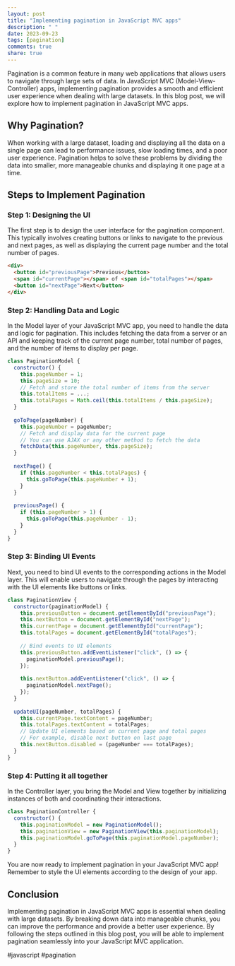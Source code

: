 ```yaml
---
layout: post
title: "Implementing pagination in JavaScript MVC apps"
description: " "
date: 2023-09-23
tags: [pagination]
comments: true
share: true
---
```


Pagination is a common feature in many web applications that allows users to navigate through large sets of data. In JavaScript MVC (Model-View-Controller) apps, implementing pagination provides a smooth and efficient user experience when dealing with large datasets. In this blog post, we will explore how to implement pagination in JavaScript MVC apps.

## Why Pagination?

When working with a large dataset, loading and displaying all the data on a single page can lead to performance issues, slow loading times, and a poor user experience. Pagination helps to solve these problems by dividing the data into smaller, more manageable chunks and displaying it one page at a time.

## Steps to Implement Pagination

### Step 1: Designing the UI

The first step is to design the user interface for the pagination component. This typically involves creating buttons or links to navigate to the previous and next pages, as well as displaying the current page number and the total number of pages.

```html
<div>
  <button id="previousPage">Previous</button>
  <span id="currentPage"></span> of <span id="totalPages"></span>
  <button id="nextPage">Next</button>
</div>
```

### Step 2: Handling Data and Logic

In the Model layer of your JavaScript MVC app, you need to handle the data and logic for pagination. This includes fetching the data from a server or an API and keeping track of the current page number, total number of pages, and the number of items to display per page.

```javascript
class PaginationModel {
  constructor() {
    this.pageNumber = 1;
    this.pageSize = 10;
    // Fetch and store the total number of items from the server
    this.totalItems = ...;
    this.totalPages = Math.ceil(this.totalItems / this.pageSize);
  }
  
  goToPage(pageNumber) {
    this.pageNumber = pageNumber;
    // Fetch and display data for the current page
    // You can use AJAX or any other method to fetch the data
    fetchData(this.pageNumber, this.pageSize);
  }
  
  nextPage() {
    if (this.pageNumber < this.totalPages) {
      this.goToPage(this.pageNumber + 1);
    }
  }
  
  previousPage() {
    if (this.pageNumber > 1) {
      this.goToPage(this.pageNumber - 1);
    }
  }
}
```

### Step 3: Binding UI Events

Next, you need to bind UI events to the corresponding actions in the Model layer. This will enable users to navigate through the pages by interacting with the UI elements like buttons or links.

```javascript
class PaginationView {
  constructor(paginationModel) {
    this.previousButton = document.getElementById("previousPage");
    this.nextButton = document.getElementById("nextPage");
    this.currentPage = document.getElementById("currentPage");
    this.totalPages = document.getElementById("totalPages");
    
    // Bind events to UI elements
    this.previousButton.addEventListener("click", () => {
      paginationModel.previousPage();
    });
    
    this.nextButton.addEventListener("click", () => {
      paginationModel.nextPage();
    });
  }
  
  updateUI(pageNumber, totalPages) {
    this.currentPage.textContent = pageNumber;
    this.totalPages.textContent = totalPages;
    // Update UI elements based on current page and total pages
    // For example, disable next button on last page
    this.nextButton.disabled = (pageNumber === totalPages);
  }
}
```

### Step 4: Putting it all together

In the Controller layer, you bring the Model and View together by initializing instances of both and coordinating their interactions.

```javascript
class PaginationController {
  constructor() {
    this.paginationModel = new PaginationModel();
    this.paginationView = new PaginationView(this.paginationModel);
    this.paginationModel.goToPage(this.paginationModel.pageNumber);
  }
}
```

You are now ready to implement pagination in your JavaScript MVC app! Remember to style the UI elements according to the design of your app.

## Conclusion

Implementing pagination in JavaScript MVC apps is essential when dealing with large datasets. By breaking down data into manageable chunks, you can improve the performance and provide a better user experience. By following the steps outlined in this blog post, you will be able to implement pagination seamlessly into your JavaScript MVC application.

#javascript #pagination